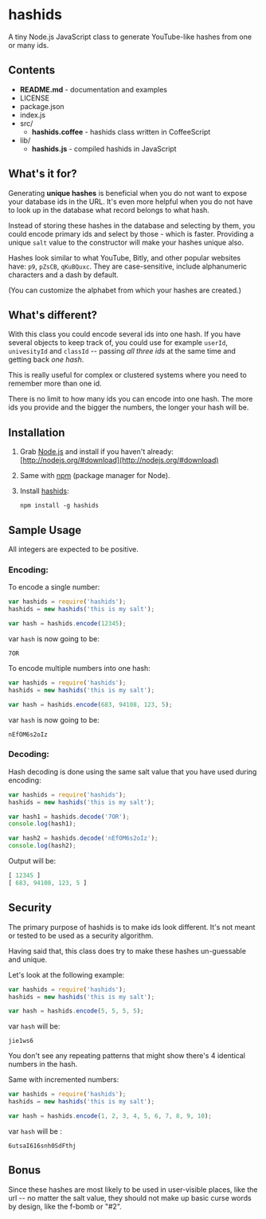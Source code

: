 
# hashids

A tiny Node.js JavaScript class to generate YouTube-like hashes from one or many ids.

## Contents

* **README.md** - documentation and examples
* LICENSE
* package.json
* index.js
* src/
	* **hashids.coffee** - hashids class written in CoffeeScript
* lib/
	* **hashids.js** - compiled hashids in JavaScript

## What's it for?

Generating **unique hashes** is beneficial when you do not want to expose your database ids in the URL. It's even more helpful when you do not have to look up in the database what record belongs to what hash.

Instead of storing these hashes in the database and selecting by them, you could encode primary ids and select by those - which is faster. Providing a unique `salt` value to the constructor will make your hashes unique also.

Hashes look similar to what YouTube, Bitly, and other popular websites have: `p9`, `pZsCB`, `qKuBQuxc`. They are case-sensitive, include alphanumeric characters and a dash by default.

(You can customize the alphabet from which your hashes are created.)

## What's different?

With this class you could encode several ids into one hash. If you have several objects to keep track of, you could use for example `userId`, `univesityId` and `classId` -- passing *all three ids* at the same time and getting back *one hash*.

This is really useful for complex or clustered systems where you need to remember more than one id.

There is no limit to how many ids you can encode into one hash. The more ids you provide and the bigger the numbers, the longer your hash will be.

## Installation

1. Grab [Node.js](http://nodejs.org/) and install if you haven't already: [http://nodejs.org/#download](http://nodejs.org/#download)
2. Same with [npm](http://npmjs.org/) (package manager for Node).
3. Install [hashids](http://hashids.org/):
	
	`npm install -g hashids`
	
## Sample Usage

All integers are expected to be positive.

### Encoding:

To encode a single number:
	
```javascript
var hashids = require('hashids');
hashids = new hashids('this is my salt');

var hash = hashids.encode(12345);
```

var `hash` is now going to be:

	7OR

To encode multiple numbers into one hash:
	
```javascript
var hashids = require('hashids');
hashids = new hashids('this is my salt');

var hash = hashids.encode(683, 94108, 123, 5);
```

var `hash` is now going to be:
	
	nEfOM6s2oIz
	
### Decoding:

Hash decoding is done using the same salt value that you have used during encoding:

```javascript
var hashids = require('hashids');
hashids = new hashids('this is my salt');

var hash1 = hashids.decode('7OR');
console.log(hash1);

var hash2 = hashids.decode('nEfOM6s2oIz');
console.log(hash2);
```

Output will be:

```javascript
[ 12345 ]
[ 683, 94108, 123, 5 ]
```

## Security

The primary purpose of hashids is to make ids look different. It's not meant or tested to be used as a security algorithm.

Having said that, this class does try to make these hashes un-guessable and unique.

Let's look at the following example:

```javascript
var hashids = require('hashids');
hashids = new hashids('this is my salt');

var hash = hashids.encode(5, 5, 5, 5);
```

var `hash` will be:
	
	jie1ws6
	
You don't see any repeating patterns that might show there's 4 identical numbers in the hash.

Same with incremented numbers:

```javascript
var hashids = require('hashids');
hashids = new hashids('this is my salt');

var hash = hashids.encode(1, 2, 3, 4, 5, 6, 7, 8, 9, 10);
```

var `hash` will be :
	
	6utsaI616snh0SdFthj
	
## Bonus

Since these hashes are most likely to be used in user-visible places, like the url -- no matter the salt value, they should not make up basic curse words by design, like the f-bomb or "#2".